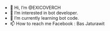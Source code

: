 - 👋 Hi, I’m @EXICOVERCH
- 👀 I’m interested in bot developer.
- 🌱 I’m currently learning bot code.
- 📫 How to reach me Facebook : Bas Jaturawit

<!---
EXICOVERCH/EXICOVERCH is a ✨ special ✨ repository because its `README.md` (this file) appears on your GitHub profile.
You can click the Preview link to take a look at your changes.
--->
